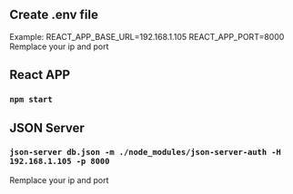 ## Create .env file 
Example:
REACT_APP_BASE_URL=192.168.1.105
REACT_APP_PORT=8000
Remplace your ip and port

## React APP
### `npm start`

## JSON Server
### `json-server db.json -m ./node_modules/json-server-auth -H 192.168.1.105 -p 8000`
Remplace your ip and port